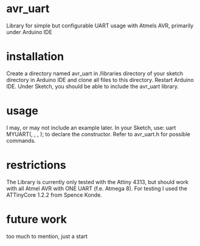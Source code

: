 # avr_uart
Library for simple but configurable UART usage with Atmels AVR, primarily under Arduino IDE

# installation
Create a directory named avr_uart in /libraries directory of your sketch directory in Arduino IDE and clone all files to this directory. Restart Arduino IDE. Under Sketch, you should be able to include the avr_uart library.

# usage
I may, or may not include an example later.
In your Sketch, use:
uart MYUART(<baudrate>, <framesize>, <parity>, <stopbits>);
  to declare the constructor.
Refer to avr_uart.h for possible commands.
  
# restrictions
The Library is currently only tested with the Attiny 4313, but should work with all Atmel AVR with ONE UART (f.e. Atmega 8).
For testing I used the ATTinyCore 1.2.2 from Spence Konde.

# future work
too much to mention, just a start
